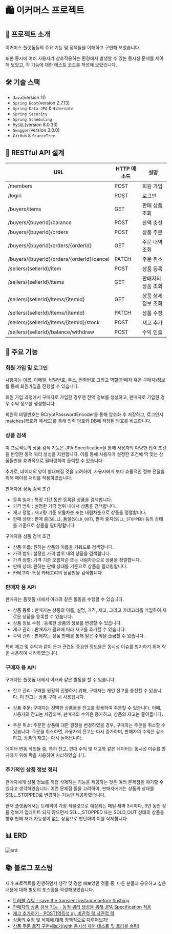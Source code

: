 # 🛍️ 이커머스 프로젝트

## 📌 프로젝트 소개
이커머스 플랫폼들의 주요 기능 및 정책들을 이해하고 구현해 보았습니다.

또한 동시에 여러 사용자가 상호작용하는 환경에서 발생할 수 있는 동시성 문제를 제어해 보았고, 각 기능에 대한 테스트 코드를 작성해 보았습니다.


## 🛠 기술 스택
- `Java`(version 11)
- `Spring Boot`(version 2.7.13)
- `Spring Data JPA` & `Hibernate`
- `Spring Security`
- `Spring Scheduling`
- `MySQL`(version 8.0.33)
- `Swagger`(version 3.0.0)
- `GitHub` & `SourceTree`

## 🧰 RESTful API 설계
| URL                                         | HTTP 메소드 | 설명          |
|---------------------------------------------|-------------|-------------|
| /members                                    | POST        | 회원 가입       |
| /login                                      | POST        | 로그인         |
| /buyers/items                               | GET         | 판매 상품 조회    |
| /buyers/{buyerId}/balance                   | POST        | 잔액 충전       |
| /buyers/{buyerId}/orders                    | POST        | 상품 주문       |
| /buyers/{buyerId}/orders/{orderId}          | GET         | 주문 내역 조회    |
| /buyers/{buyerId}/orders/{orderId}/cancel   | PATCH       | 주문 취소       |
| /sellers/{sellerId}/item                    | POST        | 상품 등록       |
| /sellers/{sellerId}/items                   | GET         | 판매자의 상품 조회  |
| /sellers/{sellerId}/items/{itemId}          | GET         | 상품 상세 정보 조회 |
| /sellers/{sellerId}/items/{itemId}          | PATCH       | 상품 수정       |
| /sellers/{sellerId}/items/{itemId}/stock    | POST        | 재고 추가       |
| /sellers/{sellerId}/balance/withdraw        | POST        | 수익 인출       |

## 🚀 주요 기능
### 회원 가입 및 로그인 
사용자는 이름, 이메일, 비밀번호, 주소, 전화번호 그리고 역할(판매자 혹은 구매자)정보를 통해 회원가입을 진행할 수 있습니다.

회원 가입 과정에서 구매자로 가입한 경우엔 잔액 정보를 생성하고, 판매자로 가입한 경우 수익 정보를 생성합니다.

회원의 비밀번호는 BCryptPasswordEncoder를 통해 암호화 후 저장하고, 로그인시 matches(복호화 메서드)를 통해 입력 암호와 DB에 저장된 암호를 비교합니다.

### 상품 검색 
이 프로젝트의 상품 검색 기능은 JPA Specification을 통해 사용자의 다양한 입력 조건을 반영한 동적 쿼리 생성을 지원합니다. 
이를 통해 사용자가 설정한 조건에 딱 맞는 상품들만을 효과적으로 필터링하여 출력할 수 있습니다. 

추가로, 데이터의 양이 방대해질 것을 고려하여, 사용자에게 보다 효율적인 정보 전달을 위해 페이징 처리를 적용하였습니다.

판매자용 상품 검색 조건
- 등록 일자 : 특정 기간 동안 등록된 상품을 검색합니다.
- 가격 범위 : 설정한 가격 범위 내에서 상품을 검색합니다.
- 재고 정렬 : 재고량 기준 오름차순 또는 내림차순으로 상품을 정렬합니다.
- 판매 상태 : 판매 중(`SELL`), 품절(`SOLD_OUT`), 판매 중지(`SELL_STOPPED`) 등의 상태를 기준으로 상품을 필터링합니다

구매자용 상품 검색 조건
- 상품 이름: 원하는 상품의 이름을 키워드로 검색합니다.
- 가격 범위: 설정한 가격 범위 내의 상품을 검색합니다.
- 가격 정렬: 가격 기준 오름차순 또는 내림차순으로 상품을 정렬합니다.
- 판매 상태: 원하는 판매 상태를 기준으로 상품을 필터링합니다.
- 카테고리: 특정 카테고리의 상품만을 검색합니다.

### 판매자 용 API
판매자는 플랫폼 내에서 아래와 같은 활동을 수행할 수 있습니다.

- 상품 등록 : 판매자는 상품의 이름, 설명, 가격, 재고, 그리고 카테고리를 기입하여 새로운 상품을 등록할 수 있습니다.
- 상품 정보 수정 : 등록한 상품의 정보를 변경할 수 있습니다.
- 재고 관리 : 판매자가 필요에 따라 재고를 추가할 수 있습니다.
- 수익 관리 : 판매자는 상품 판매를 통해 얻은 수익을 출금할 수 있습니다.

특히 재고 및 수익과 같이 돈과 관련된 중요한 정보들은 동시성 이슈를 방지하기 위해 락을 사용하여 처리하였습니다.

### 구매자 용 API
구매자는 플랫폼 내에서 아래와 같은 활동을 할 수 있습니다.

- 잔고 관리: 구매를 원활히 진행하기 위해, 구매자는 개인 잔고를 충전할 수 있습니다. 이 잔고는 상품 구매 시 사용됩니다.

- 상품 주문: 구매자는 선택한 상품들을 잔고를 활용하여 주문할 수 있습니다. 이때, 사용자의 잔고는 차감되며, 판매자의 수익은 증가하고, 상품의 재고는 줄어듭니다.

- 주문 취소: 주문한 상품에 대한 결정을 변경하였을 경우, 구매자는 주문을 취소할 수 있습니다. 주문을 취소하면, 사용자의 잔고는 다시 증가하며, 판매자의 수익은 감소하고, 상품의 재고는 다시 늘어납니다.

데이터 변동 작업들 중, 특히 잔고, 판매 수익 및 재고와 같은 데이터는 동시성 이슈를 방지하기 위해 락을 사용하여 처리하였습니다.

### 주기적인 상품 정보 정리
판매자에게 상품 정보를 직접 삭제하는 기능을 제공하는 것은 여러 문제점을 야기할 수 있다고 생각하였습니다.
이런 문제점 들을 고려하여, 판매자에게는 상품의 상태를 SELL_STOPPED로 변경하는 기능만 제공하였습니다.

현재 플랫폼에서는 트래픽이 가장 적을것으로 예상되는 매일 새벽 3시마다, 3년 동안 상품 정보가 업데이트 되지 않으면서 SELL_STOPPED 또는 SOLD_OUT 상태의 상품을
향후 판매 재개 가능성이 없는 상품으로 판단하여 이를 삭제합니다.

## 📊 ERD
![erd](https://github.com/wookjongkim/ecommerce-project/assets/121083077/a3fd2d3b-fc7a-42e6-9d5a-a4ef8f3643bf)

## 📚 블로그 포스팅
제가 프로젝트를 진행하면서 생각 및 경험 해보았던 것들 중, 다른 분들과 공유하고 싶은 내용에 대해 별도의 포스팅을 작성해보았습니다.

- [트러블 슈팅 - save the transient instance before flushing](https://wookjongbackend.tistory.com/40)
- [판매자의 상품 검색 기능 - 동적 쿼리 생성을 위해 JPA Specification 적용](https://wookjongbackend.tistory.com/41)
- [재고 추가하기 - POST(멱등성 x), 비관적 락,낙관적 락](https://wookjongbackend.tistory.com/42)
- [상품의 수정 및 삭제에 대해 정책적으로 다루어보자!](https://wookjongbackend.tistory.com/43)
- [상품 주문 로직 구현해보기(with 동시성 제어 테스트 및 트러블 슈팅)](https://wookjongbackend.tistory.com/44)

